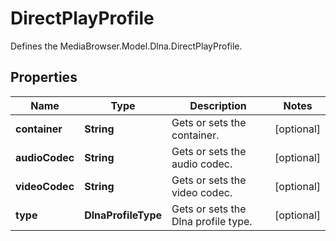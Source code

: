 

# DirectPlayProfile

Defines the MediaBrowser.Model.Dlna.DirectPlayProfile.

## Properties

| Name | Type | Description | Notes |
|------------ | ------------- | ------------- | -------------|
|**container** | **String** | Gets or sets the container. |  [optional] |
|**audioCodec** | **String** | Gets or sets the audio codec. |  [optional] |
|**videoCodec** | **String** | Gets or sets the video codec. |  [optional] |
|**type** | **DlnaProfileType** | Gets or sets the Dlna profile type. |  [optional] |



